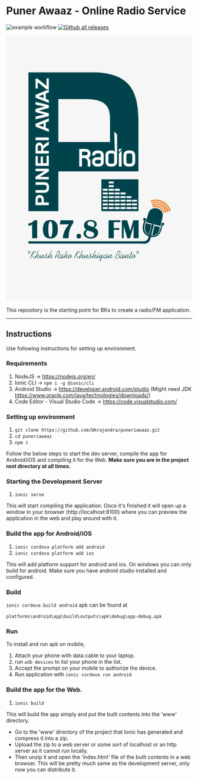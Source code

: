 # Puner Awaaz - Online Radio Service

![example workflow](https://github.com/bkrajendra/puneriawaaz/actions/workflows/build.yml/badge.svg)
[![Github all releases](https://img.shields.io/github/downloads/bkrajendra/puneriawaaz/total.svg)](https://GitHub.com/bkrajendra/puneriawaaz/releases/)

![image info](./raw/logo.jpg)

This repository is the starting point for BKs to create a radio/FM application.

---

## Instructions

Use following instructions for setting up environment.

### Requirements

1. NodeJS -> https://nodejs.org/en/
2. Ionic CLI -> `npm i -g @ionic/cli`
3. Android Studio -> https://developer.android.com/studio (Might need JDK https://www.oracle.com/java/technologies/downloads/)
4. Code Editor - Visual Studio Code -> https://code.visualstudio.com/

### Setting up environment

1. `git clone https://github.com/bkrajendra/puneriawaaz.git`
2. `cd puneriawaaz`
3. `npm i`

Follow the below steps to start the dev server, compile the app for Android/iOS 
and compiling it for the Web.
**Make sure you are in the project **root** directory at all times.**

### Starting the Development Server

1. `ionic serve`

This will start compiling the application. Once it's finished it will open
up a window in your browser (http://localhost:8100) where you can preview
the application in the web and play around with it.

### Build the app for Android/iOS

1. `ionic cordova platform add android`
2. `ionic cordova platform add ios`

This will add platform support for android and ios. On windows you can only build for android.
Make sure you have android studio installed and configured.

### Build
`ionic cordova build android`
apk can be found at 
```
platforms\android\app\build\outputs\apk\debug\app-debug.apk 
```


### Run
To install and run apk on mobile, 
1. Attach your phone with data cable to your laptop.
2. run `adb devices` to list your phone in the list.
3. Accept the prompt on your mobile to authorize the device.
4. Run application with `ionic cordova run android`

### Build the app for the Web.

1. `ionic build`

This will build the app simply and put the built contents into the 'www' directory.

* Go to the 'www' directory of the project that Ionic has generated and compress it into a zip.
* Upload the zip to a web server or some sort of localhost or an http server as it cannot run locally.
* Then unzip it and open the 'index.html' file of the built contents in a web browser.
This will be pretty much same as the development server, only now you can distribute it.